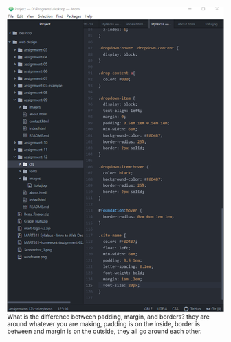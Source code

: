 ![My Screenshot](./images/Screenshot.png)
What is the difference between padding, margin, and borders?
they are around whatever you are making, padding is on the inside, border is between and margin is on the outside, they all go around each other.
